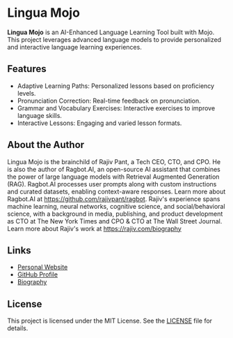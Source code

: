 # Lingua Mojo

**Lingua Mojo** is an AI-Enhanced Language Learning Tool built with Mojo. This project leverages advanced language models to provide personalized and interactive language learning experiences.

## Features
- Adaptive Learning Paths: Personalized lessons based on proficiency levels.
- Pronunciation Correction: Real-time feedback on pronunciation.
- Grammar and Vocabulary Exercises: Interactive exercises to improve language skills.
- Interactive Lessons: Engaging and varied lesson formats.

## About the Author
Lingua Mojo is the brainchild of Rajiv Pant, a Tech CEO, CTO, and CPO. He is also the author of Ragbot.AI, an open-source AI assistant that combines the power of large language models with Retrieval Augmented Generation (RAG). Ragbot.AI processes user prompts along with custom instructions and curated datasets, enabling context-aware responses. Learn more about Ragbot.AI at https://github.com/rajivpant/ragbot. Rajiv's experience spans machine learning, neural networks, cognitive science, and social/behavioral science, with a background in media, publishing, and product development as CTO at The New York Times and CPO & CTO at The Wall Street Journal. Learn more about Rajiv's work at https://rajiv.com/biography

## Links
- [Personal Website](https://rajiv.com)
- [GitHub Profile](https://github.com/rajivpant)
- [Biography](https://rajiv.com/biography)

## License
This project is licensed under the MIT License. See the [LICENSE](LICENSE.md) file for details.
